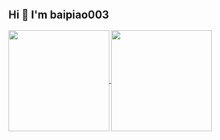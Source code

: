 ## Hi 👋 I'm baipiao003

<a href="https://github.com/baipiao003">
  <img height=200 align="center" src="https://github-readme-stats.vercel.app/api?username=baipiao003&show_icons=true&theme=solarized-light&count_private=true&show=prs_merged_percentage" />
</a>
<a href="https://github.com/baipiao003?tab=repositories">
  <img height=200 align="center" src="https://github-readme-stats.vercel.app/api/top-langs?username=baipiao003&layout=compact&theme=solarized-light&count_private=true&langs_count=8&card_width=320" />
</a>
